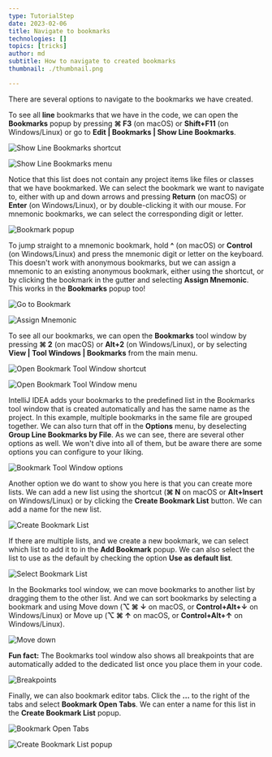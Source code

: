 ```yaml
---
type: TutorialStep
date: 2023-02-06
title: Navigate to bookmarks
technologies: []
topics: [tricks]
author: md
subtitle: How to navigate to created bookmarks
thumbnail: ./thumbnail.png

---
```


There are several options to navigate to the bookmarks we have created.

To see all **line** bookmarks that we have in the code, we can open the **Bookmarks** popup by pressing **⌘ F3** (on macOS) or **Shift+F11** (on Windows/Linux) or go to **Edit | Bookmarks | Show Line Bookmarks**. 

![Show Line Bookmarks shortcut](show-line-bookmarks-shortcut.png)

![Show Line Bookmarks menu](show-line-bookmarks-menu.png)

Notice that this list does not contain any project items like files or classes that we have bookmarked. We can select the bookmark we want to navigate to, either with up and down arrows and pressing **Return** (on macOS) or **Enter** (on Windows/Linux), or by double-clicking it with our mouse. For mnemonic bookmarks, we can select the corresponding digit or letter.

![Bookmark popup](bookmark-popup.png)

To jump straight to a mnemonic bookmark, hold **^** (on macOS) or **Control** (on Windows/Linux) and press the mnemonic digit or letter on the keyboard. This doesn't work with anonymous bookmarks, but we can assign a mnemonic to an existing anonymous bookmark, either using the shortcut, or by clicking the bookmark in the gutter and selecting **Assign Mnemonic**. This works in the **Bookmarks** popup too!

![Go to Bookmark](go-to-bookmark.png)

![Assign Mnemonic](assign-mnemonic.png)

To see all our bookmarks, we can open the **Bookmarks** tool window by pressing **⌘ 2** (on macOS) or **Alt+2** (on Windows/Linux), or by selecting **View | Tool Windows | Bookmarks** from the main menu. 

![Open Bookmark Tool Window shortcut](open-bookmarks-tool-window-shortcut.png)

![Open Bookmark Tool Window menu](open-bookmarks-tool-window-menu.png)

IntelliJ IDEA adds your bookmarks to the predefined list in the Bookmarks tool window that is created automatically and has the same name as the project. In this example, multiple bookmarks in the same file are grouped together. We can also turn that off in the **Options** menu, by deselecting **Group Line Bookmarks by File**. As we can see, there are several other options as well. We won't dive into all of them, but be aware there are some options you can configure to your liking.

![Bookmark Tool Window options](options.png)

Another option we do want to show you here is that you can create more lists. We can add a new list using the shortcut (**⌘ N** on macOS or **Alt+Insert** on Windows/Linux) or by clicking the **Create Bookmark List** button. We can add a name for the new list. 

![Create Bookmark List](create-bookmark-list.png)

If there are multiple lists, and we create a new bookmark, we can select which list to add it to in the **Add Bookmark** popup. We can also select the list to use as the default by checking the option **Use as default list**.

![Select Bookmark List](select-bookmark-list.png)

In the Bookmarks tool window, we can move bookmarks to another list by dragging them to the other list. And we can sort bookmarks by selecting a bookmark and using Move down (**⌥ ⌘ ↓** on macOS, or **Control+Alt+↓** on Windows/Linux) or Move up (**⌥ ⌘ ↑** on macOS, or **Control+Alt+↑** on Windows/Linux).

![Move down](move-down.png)

**Fun fact:** The Bookmarks tool window also shows all breakpoints that are automatically added to the dedicated list once you place them in your code.

![Breakpoints](breakpoints.png)

Finally, we can also bookmark editor tabs. Click the **...** to the right of the tabs and select **Bookmark Open Tabs**. We can enter a name for this list in the **Create Bookmark List** popup.

![Bookmark Open Tabs](bookmark-open-tabs.png)

![Create Bookmark List popup](create-bookmark-list-popup.png)